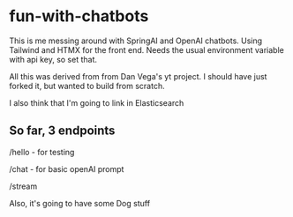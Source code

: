 # fun-with-chatbots

This is me messing around with SpringAI and OpenAI chatbots.
Using Tailwind and HTMX for the front end.  Needs the usual environment variable with api key, so set that.

All this was derived from from Dan Vega's yt project.  I should have just forked it, but wanted to build from scratch.

I also think that I'm going to link in Elasticsearch

## So far, 3 endpoints

/hello - for testing

/chat - for basic openAI prompt

/stream

Also, it's going to have some Dog stuff
